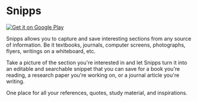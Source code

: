 # Snipps
<a href='https://play.google.com/store/apps/details?id=com.adev.root.snipps&pcampaignid=MKT-Other-global-all-co-prtnr-py-PartBadge-Mar2515-1'><img alt='Get it on Google Play' src='https://play.google.com/intl/en_us/badges/images/generic/en_badge_web_generic.png'/></a>

Snipps allows you to capture and save interesting sections from any source of information. Be it textbooks, journals, computer screens, photographs, flyers, writings on a whiteboard, etc.

Take a picture of the section you're interested in and let Snipps turn it into an editable and searchable snippet that you can save for a book you're reading, a research paper you're working on, or a journal article you're writing.

 One place for all your references, quotes, study material, and inspirations.
